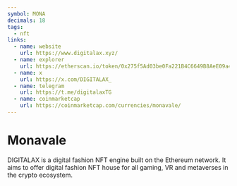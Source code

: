 ```yaml
---
symbol: MONA
decimals: 18
tags:
  - nft
links:
  - name: website
    url: https://www.digitalax.xyz/
  - name: explorer
    url: https://etherscan.io/token/0x275f5Ad03be0Fa221B4C6649B8AeE09a42D9412A
  - name: x
    url: https://x.com/DIGITALAX_
  - name: telegram
    url: https://t.me/digitalaxTG
  - name: coinmarketcap
    url: https://coinmarketcap.com/currencies/monavale/
---
```


# Monavale

DIGITALAX is a digital fashion NFT engine built on the Ethereum network. It aims to offer digital fashion NFT house for all gaming, VR and metaverses in the crypto ecosystem.
